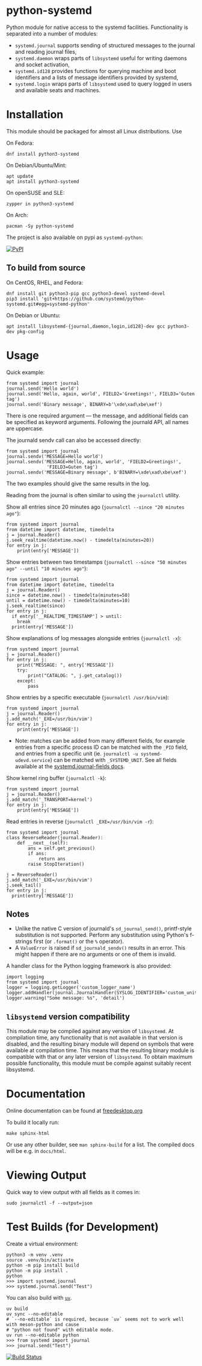 python-systemd
===============

Python module for native access to the systemd facilities. Functionality
is separated into a number of modules:
- `systemd.journal` supports sending of structured messages to the journal
  and reading journal files,
- `systemd.daemon` wraps parts of `libsystemd` useful for writing daemons
  and socket activation,
- `systemd.id128` provides functions for querying machine and boot identifiers
  and a lists of message identifiers provided by systemd,
- `systemd.login` wraps parts of `libsystemd` used to query logged in users
  and available seats and machines.

Installation
============

This module should be packaged for almost all Linux distributions. Use

On Fedora:

    dnf install python3-systemd

On Debian/Ubuntu/Mint:

    apt update
    apt install python3-systemd

On openSUSE and SLE:

    zypper in python3-systemd

On Arch:

    pacman -Sy python-systemd

The project is also available on pypi as `systemd-python`:

[![PyPI](https://img.shields.io/pypi/v/systemd-python.svg)](https://pypi.org/project/systemd-python/)

To build from source
--------------------

On CentOS, RHEL, and Fedora:

    dnf install git python3-pip gcc python3-devel systemd-devel
    pip3 install 'git+https://github.com/systemd/python-systemd.git#egg=systemd-python'

On Debian or Ubuntu:

    apt install libsystemd-{journal,daemon,login,id128}-dev gcc python3-dev pkg-config

Usage
=====

Quick example:

    from systemd import journal
    journal.send('Hello world')
    journal.send('Hello, again, world', FIELD2='Greetings!', FIELD3='Guten tag')
    journal.send('Binary message', BINARY=b'\xde\xad\xbe\xef')

There is one required argument — the message, and additional fields
can be specified as keyword arguments. Following the journald API, all
names are uppercase.

The journald sendv call can also be accessed directly:

    from systemd import journal
    journal.sendv('MESSAGE=Hello world')
    journal.sendv('MESSAGE=Hello, again, world', 'FIELD2=Greetings!',
                   'FIELD3=Guten tag')
    journal.sendv('MESSAGE=Binary message', b'BINARY=\xde\xad\xbe\xef')

The two examples should give the same results in the log.

Reading from the journal is often similar to using the `journalctl` utility.

Show all entries since 20 minutes ago (`journalctl --since "20 minutes ago"`):

    from systemd import journal
    from datetime import datetime, timedelta
    j = journal.Reader()
    j.seek_realtime(datetime.now() - timedelta(minutes=20))
    for entry in j:
        print(entry['MESSAGE'])

Show entries between two timestamps (`journalctl --since "50 minutes ago" --until "10 minutes ago"`):

    from systemd import journal
    from datetime import datetime, timedelta
    j = journal.Reader()
    since = datetime.now() - timedelta(minutes=50)
    until = datetime.now() - timedelta(minutes=10)
    j.seek_realtime(since)
    for entry in j:
      if entry['__REALTIME_TIMESTAMP'] > until:
        break
      print(entry['MESSAGE'])

Show explanations of log messages alongside entries (`journalctl -x`):

    from systemd import journal
    j = journal.Reader()
    for entry in j:
        print("MESSAGE: ", entry['MESSAGE'])
        try:
            print("CATALOG: ", j.get_catalog())
        except:
            pass

Show entries by a specific executable (`journalctl /usr/bin/vim`):

    from systemd import journal
    j = journal.Reader()
    j.add_match('_EXE=/usr/bin/vim')
    for entry in j:
        print(entry['MESSAGE'])

 - Note: matches can be added from many different fields, for example
   entries from a specific process ID can be matched with the `_PID`
   field, and entries from a specific unit (ie. `journalctl -u
   systemd-udevd.service`) can be matched with `_SYSTEMD_UNIT`.
   See all fields available at the
   [systemd.journal-fields docs](https://www.freedesktop.org/software/systemd/man/systemd.journal-fields.html).

Show kernel ring buffer (`journalctl -k`):

    from systemd import journal
    j = journal.Reader()
    j.add_match('_TRANSPORT=kernel')
    for entry in j:
        print(entry['MESSAGE'])

Read entries in reverse (`journalctl _EXE=/usr/bin/vim -r`):

    from systemd import journal
    class ReverseReader(journal.Reader):
        def __next__(self):
            ans = self.get_previous()
            if ans:
                return ans
            raise StopIteration()

    j = ReverseReader()
    j.add_match('_EXE=/usr/bin/vim')
    j.seek_tail()
    for entry in j:
      print(entry['MESSAGE'])


Notes
-----

* Unlike the native C version of journald's `sd_journal_send()`,
  printf-style substitution is not supported. Perform any substitution
  using Python's f-strings first (or `.format()` or the `%` operator).
* A `ValueError` is raised if `sd_journald_sendv()` results in an
  error. This might happen if there are no arguments or one of them is
  invalid.

A handler class for the Python logging framework is also provided:

    import logging
    from systemd import journal
    logger = logging.getLogger('custom_logger_name')
    logger.addHandler(journal.JournalHandler(SYSLOG_IDENTIFIER='custom_unit_name'))
    logger.warning("Some message: %s", 'detail')

`libsystemd` version compatibility
----------------------------------

This module may be compiled against any version of `libsystemd`. At
compilation time, any functionality that is not available in that
version is disabled, and the resulting binary module will depend on
symbols that were available at compilation time. This means that the
resulting binary module is compatible with that or any later version
of `libsystemd`. To obtain maximum possible functionality, this module
must be compile against suitably recent libsystemd.

Documentation
=============

Online documentation can be found at [freedesktop.org](https://www.freedesktop.org/software/systemd/python-systemd/)

To build it locally run:

    make sphinx-html

Or use any other builder, see `man sphinx-build` for a list. The compiled docs will be e.g. in `docs/html`.

Viewing Output
==============

Quick way to view output with all fields as it comes in:

    sudo journalctl -f --output=json

Test Builds (for Development)
=============================

Create a virtual environment:

    python3 -m venv .venv
    source .venv/bin/activate
    python -m pip install build
    python -m pip install .
    python
    >>> import systemd.journal
    >>> systemd.journal.send("Test")

You can also build with [`uv`](https://docs.astral.sh/uv/).

    uv build
    uv sync --no-editable
    # `--no-editable` is required, because `uv` seems not to work well with meson-python and cause
    # "python not found" with editable mode.
    uv run --no-editable python
    >>> from systemd import journal
    >>> journal.send("Test")

[![Build Status](https://semaphoreci.com/api/v1/projects/42d43c62-f6e5-4fd5-a93a-2b165e6be575/530946/badge.svg)](https://semaphoreci.com/zbyszek/python-systemd)
